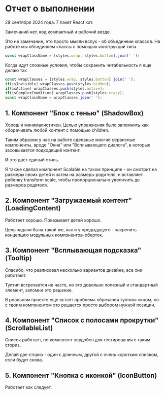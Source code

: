 # Отчет о выполнении

28 сентября 2024 года. 7 пакет React кат.

Замечаний нет, код компактный и рабочий везде.


Это не замечание, это просто мысли вслух  - об объединеии классов. 
На работе мы объединяем классы с помощью конструкций типа
```typescript
const wrapClassName = [styles.wrap, styles.button].join(' ');
```

Когда идут сложные условия, чтобы сохранить читабельность я еще делаю так

```typescript
const wrapClasses = [styles.wrap, styles.button].join(' ');
if(isInvisible) wrapClasses.push(styles.hidden);
if(isActive) wrapClasses.push(styles.active);
if(isComplexCondition) wrapClasses.push(styles.crazy);
const wrapClassName = wrapClasses.join(' ');
```


## 1. Компонент "Блок с тенью" (ShadowBox)

Хорош и минималистичен. Целью упражнения было запомнить как оборачивать любой контент с помощью children.

Таким образом у нас на работе сделаные многие сервисные компоненты, вроде "Окна" или "Всплывающего диалога", в которые засовывается подходящий контент.

И это дает единый стиль.

Я также сделал компонент Scalable на таком принципе - он смотрит на размеры своих детей и затем на размеры родителя, и вставляет ребенку transform scale, чтобы пропорционально увеличить до размеров родителя.

## 2. Компонент "Загружаемый контент" (LoadingContent)

Работает хорошо. Показывает детей хорошо. 

Цель задачи была такой же, как и у предыдущего - закрепить концепцию модульных компонентов-оберток.

## 3. Компонент "Всплывающая подсказка" (Tooltip)

Спасибо, что реализовал несколько вариантов дизайна, все они работают.

Тултип встречается не часто, но это довольно полезный и стандартный элемент, запомни это решение.

В реальном проекте еще встает проблема обрезания тултипа окном, но с твоим компонентом это решается просто выбором нужной позиции.

## 4. Компонент "Список с полосами прокрутки" (ScrollableList)

Список работает, но компонент неудобен для тестирования с таким сториз.

Делай две сториз - один с длинным, другой с очень коротким списком, если будут снова.

## 5. Компонент "Кнопка с иконкой" (IconButton)

Работает как следует.
